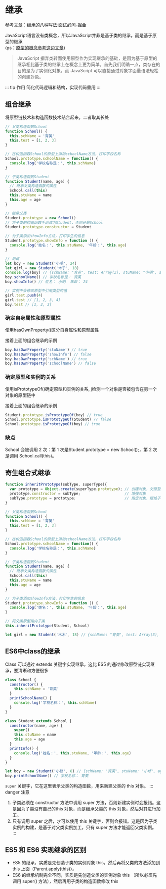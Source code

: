 # 继承

参考文章：[继承的八种写法·面试必问-掘金](https://juejin.im/post/5c40408bf265da61193c1606)

JavaScript语言没有类概念，所以JavaScript并非是基于类的继承，而是基于原型的继承  
(ps：[原型的概念参考这边文章](http://localhost:7729/blog/accumulate/JavaScript/JS%E6%9E%84%E9%80%A0%E5%87%BD%E6%95%B0-%E5%8E%9F%E5%9E%8B-%E5%8E%9F%E5%9E%8B%E9%93%BE.html))

> JavaScript 摒弃类转而使用原型作为实现继承的基础，是因为基于原型的继承相比基于类的继承上在概念上更为简单。首先我们明确一点，类存在的目的是为了实例化对象，而 JavaScript 可以直接通过对象字面量语法轻松的创建对象。

::: tip 作用
简化代码逻辑和结构，实现代码重用
:::

## 组合继承

将原型链技术和构造函数技术结合起来，二者取其长处

```js
// 父类构造函数School
function School() {
  this.schName = '育英'
  this.test = [1, 2, 3]
}

// 在构造函数School的原型上添加schoolName方法，打印学校名称
School.prototype.schoolName = function() {
  console.log('学校名称是：', this.schName)
}

// 子类构造函数Student
function Student(name, age) {
  // 继承父类构造函数的属性
  School.call(this)
  this.stuName = name
  this.age = age
}

// 继承父类
Student.prototype = new School()
// 将子类的构造函数手动改为Student，否则还是School
Student.prototype.constructor = Student

// 为子类添加showInfo方法，打印学生的信息
Student.prototype.showInfo = function () {
  console.log('姓名：', this.stuName, '年龄：', this.age)
}

// 测试
let boy = new Student('小明', 24)
let girl = new Student('木子', 18)
console.log(boy) // {schName: "育英", test: Array(3), stuName: "小明", age: 24}
boy.schoolName() // 学校名称是： 育英
boy.showInfo() // 姓名： 小明  年龄： 24

// 实例不会修改原型中引用类型的值
girl.test.push(4)
girl.test // [1, 2, 3, 4]
boy.test // [1, 2, 3]
```

### 确定自身属性和原型属性

使用hasOwnProperty()区分自身属性和原型属性

接着上面的组合继承的示例

```js
boy.hasOwnProperty('stuName') // true
boy.hasOwnProperty('showInfo') // false
boy.hasOwnProperty('schName') // true
boy.hasOwnProperty('schoolName') // false
```

### 确定原型和实例的关系

使用isPrototypeOf()确定原型和实例的关系, j检测一个对象是否被包含在另一个对象的原型链中

接着上面的组合继承的示例

```js
Student.prototype.isPrototypeOf(boy) // true
School.prototype.isPrototypeOf(Student) // false
School.prototype.isPrototypeOf(boy) // true
```

### 缺点

School 会被调用 2 次：第 1 次是Student.prototype = new School();，第 2 次是调用 School.call(this)。

## 寄生组合式继承

```js
function inheritPrototype(subType, superType){
  var prototype = Object.create(superType.prototype); // 创建对象，父原型的副本
  prototype.constructor = subType;                    // 增强对象
  subType.prototype = prototype;                      // 指定对象，赋给子的原型
}

// 父类构造函数School
function School() {
  this.schName = '育英'
  this.test = [1, 2, 3]
}

// 在构造函数School的原型上添加schoolName方法，打印学校名称
School.prototype.schoolName = function() {
  console.log('学校名称是：', this.schName)
}

// 子类构造函数Student
function Student(name, age) {
  // 继承父类构造函数的属性
  School.call(this)
  this.stuName = name
  this.age = age
}

// 为子类添加showInfo方法，打印学生的信息
Student.prototype.showInfo = function () {
  console.log('姓名：', this.stuName, '年龄：', this.age)
}

// 将父类原型指向子类
this.inheritPrototype(Student, School)

let girl = new Student('木木', 18) // {schName: "育英", test: Array(3), stuName: "木木", age: 18}
```

## ES6中class的继承

Class 可以通过 extends 关键字实现继承，这比 ES5 的通过修改原型链实现继承，要清晰和方便很多

```js
class School {
  constructor() {
    this.schName = '育英'
  }
  printSchoolName() {
    console.log('学校名称：', this.schName)
  }
}

class Student extends School {
  constructor(name, age) {
    super()
    this.stuName = name
    this.age = age
  }
  printInfo() {
    console.log('姓名：', this.stuName, '年龄：', this.age)
  }
}

let boy = new Student('小修', 8) // {schName: "育英", stuName: "小修", age: 8}
boy.printSchoolName() // 学校名称： 育英
```

`super` 关键字，它在这里表示父类的构造函数，用来新建父类的 this 对象。
::: danger 注意
1. 子类必须在 constructor 方法中调用 super 方法，否则新建实例时会报错。这是因为子类没有自己的this 对象，而是继承父类的 this 对象，然后对其进行加工。
2. 只有调用 super 之后，才可以使用 this 关键字，否则会报错。这是因为子类实例的构建，是基于对父类实例加工，只有 super 方法才能返回父类实例。
:::

## ES5 和 ES6 实现继承的区别

  * ES5 的继承，实质是先创造子类的实例对象 this，然后再将父类的方法添加到 this 上面（Parent.apply(this)）。  
  * ES6 的继承机制完全不同，实质是先创造父类的实例对象 this （所以必须先调用 super() 方法），然后再用子类的构造函数修改 this
